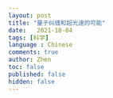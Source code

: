 ```yaml
---
layout: post
title: "量子纠缠和超光速的可能"
date:   2021-10-04
tags: [科学]
language : Chinese
comments: true
author: Zhen
toc: false
published: false
hidden: false
---
```


<!--stackedit_data:
eyJoaXN0b3J5IjpbLTE1NzQ4MjQ0NzZdfQ==
-->